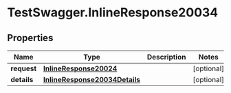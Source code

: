 # TestSwagger.InlineResponse20034

## Properties

Name | Type | Description | Notes
------------ | ------------- | ------------- | -------------
**request** | [**InlineResponse20024**](InlineResponse20024.md) |  | [optional] 
**details** | [**InlineResponse20034Details**](InlineResponse20034Details.md) |  | [optional] 


